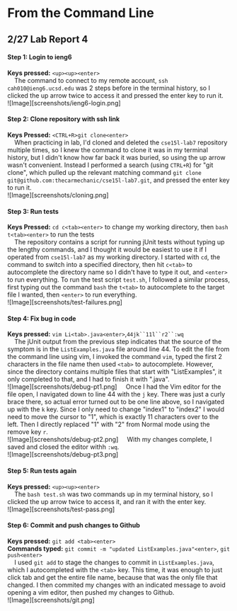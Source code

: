 # From the Command Line
## 2/27 Lab Report 4
#### Step 1: Login to ieng6
**Keys pressed:** `<up><up><enter>`  
&nbsp;&nbsp;&nbsp;&nbsp;The command to connect to my remote account, `ssh cah010@ieng6.ucsd.edu` was 2 steps before in the terminal history, so I clicked the up arrow twice to access it and pressed the enter key to run it.  
![Image][screenshots/ieng6-login.png]

#### Step 2: Clone repository with ssh link
**Keys Pressed:** `<CTRL+R>git clone<enter>`  
&nbsp;&nbsp;&nbsp;&nbsp;When practicing in lab, I'd cloned and deleted the `cse15l-lab7` repository multiple times, so I knew the command to clone it was in my terminal history, but I didn't know how far back it was buried, so using the up arrow wasn't convenient. Instead I performed a search (using `CTRL+R`)  for "git clone", which pulled up the relevant matching command `git clone git@github.com:thecarmechanic/cse15l-lab7.git`, and pressed the enter key to run it.  
![Image][screenshots/cloning.png]

#### Step 3: Run tests
**Keys Pressed:** `cd c<tab><enter>` to change my working directory, then `bash t<tab><enter>` to run the tests  
&nbsp;&nbsp;&nbsp;&nbsp;The repository contains a script for running jUnit tests without typing up the lengthy commands, and I thought it would be easiest to use it if I operated from `cse15l-lab7` as my working directory. I started with `cd`, the command to switch into a specified directory, then hit `c<tab>` to autocomplete the directory name so I didn't have to type it out, and `<enter>` to run everything. To run the test script `test.sh`, I followed a similar process, first typing out the command `bash` the `t<tab>` to autocomplete to the target file I wanted, then `<enter>` to run everything.  
![Image][screenshots/test-failures.png]

#### Step 4: Fix bug in code
**Keys pressed:** `vim Li<tab>.java<enter>`,`44jk``11l``r2``:wq`  
&nbsp;&nbsp;&nbsp;&nbsp;The jUnit output from the previous step indicates that the source of the symptom is in the `ListExamples.java` file around line 44. To edit the file from the command line using vim, I invoked the command `vim`, typed the first 2 characters in the file name then used `<tab>` to autocomplete. However, since the directory contains multiple files that start with "ListExamples", it only completed to that, and I had to finish it with ".java".  
    ![Image][screenshots/debug-pt1.png]
&nbsp;&nbsp;&nbsp;&nbsp;Once I had the Vim editor for the file open, I navigated down to line 44 with the `j` key. There was just a curly brace there, so actual error turned out to be one line above, so I navigated up with the `k` key. Since I only need to change "index1" to "index2" I would need to move the cursor to "1", which is exactly 11 characters over to the left. Then I directly replaced "1" with "2" from Normal mode using the remove key `r`.  
    ![Image][screenshots/debug-pt2.png]
&nbsp;&nbsp;&nbsp;&nbsp;With my changes complete, I saved and closed the editor withh `:wq`.  
    ![Image][screenshots/debug-pt3.png]

#### Step 5: Run tests again
**Keys pressed:** `<up><up><enter>`  
&nbsp;&nbsp;&nbsp;&nbsp;The `bash test.sh` was two commands up in my terminal history, so I clicked the up arrow twice to access it, and ran it with the enter key.  
    ![Image][screenshots/test-pass.png]

#### Step 6: Commit and push changes to Github
**Keys pressed:** `git add <tab><enter>`  
**Commands typed:** `git commit -m "updated ListExamples.java"<enter>`, `git push<enter>`  
&nbsp;&nbsp;&nbsp;&nbsp;I used `git add` to stage the changes to commit in `ListExamples.java`, which I autocompleted with the `<tab>` key. This time, it was enough to just click tab and get the entire file name, because that was the only file that changed. I then commited my changes with an indicated message to avoid opening a vim editor, then pushed my changes to Github.  
    ![Image][screenshots/git.png]

